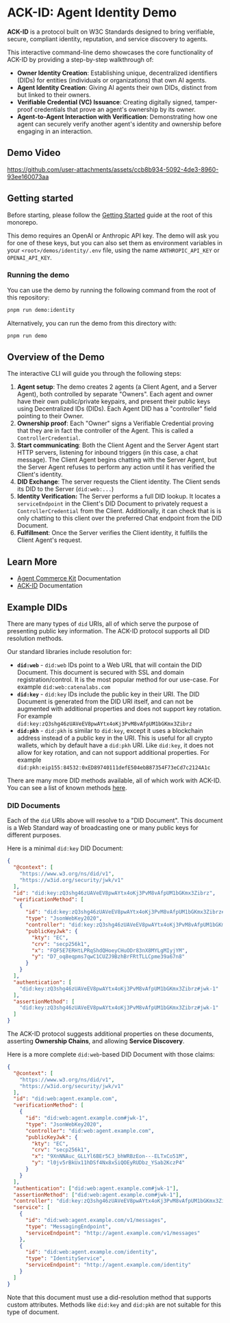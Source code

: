 # ACK-ID: Agent Identity Demo

**ACK-ID** is a protocol built on W3C Standards designed to bring verifiable, secure, compliant identity, reputation, and service discovery to agents.

This interactive command-line demo showcases the core functionality of ACK-ID by providing a step-by-step walkthrough of:

- **Owner Identity Creation**: Establishing unique, decentralized identifiers (DIDs) for entities (individuals or organizations) that own AI agents.
- **Agent Identity Creation**: Giving AI agents their own DIDs, distinct from but linked to their owners.
- **Verifiable Credential (VC) Issuance**: Creating digitally signed, tamper-proof credentials that prove an agent's ownership by its owner.
- **Agent-to-Agent Interaction with Verification**: Demonstrating how one agent can securely verify another agent's identity and ownership before engaging in an interaction.

## Demo Video

https://github.com/user-attachments/assets/ccb8b934-5092-4de3-8960-93ee160073aa

## Getting started

Before starting, please follow the [Getting Started](../../README.md#getting-started) guide at the root of this monorepo.

This demo requires an OpenAI or Anthropic API key. The demo will ask you for one of these keys, but you can also set them as environment variables in your `<root>/demos/identity/.env` file, using the name `ANTHROPIC_API_KEY` or `OPENAI_API_KEY`.

### Running the demo

You can use the demo by running the following command from the root of this repository:

```sh
pnpm run demo:identity
```

Alternatively, you can run the demo from this directory with:

```sh
pnpm run demo
```

## Overview of the Demo

The interactive CLI will guide you through the following steps:

1. **Agent setup**: The demo creates 2 agents (a Client Agent, and a Server Agent), both controlled by separate "Owners". Each agent and owner have their own public/private keypairs, and present their public keys using Decentralized IDs (DIDs). Each Agent DID has a "controller" field pointing to their Owner.
1. **Ownership proof**: Each "Owner" signs a Verifiable Credential proving that they are in fact the controller of the Agent. This is called a `ControllerCredential`.
1. **Start communicating**: Both the Client Agent and the Server Agent start HTTP servers, listening for inbound triggers (in this case, a chat message). The Client Agent begins chatting with the Server Agent, but the Server Agent refuses to perform any action until it has verified the Client's identity.
1. **DID Exchange**: The server requests the Client identity. The Client sends its DID to the Server (`did:web:...`)
1. **Identity Verification:** The Server performs a full DID lookup. It locates a `serviceEndpoint` in the Client's DID Document to privately request a `ControllerCredential` from the Client. Additionally, it can check that is is only chatting to this client over the preferred Chat endpoint from the DID Document.
1. **Fulfillment**: Once the Server verifies the Client identity, it fulfills the Client Agent's request.

## Learn More

- [Agent Commerce Kit](https://www.agentcommercekit.com) Documentation
- [ACK-ID](https://www.agentcommercekit.com/ack-id) Documentation

## Example DIDs

There are many types of `did` URIs, all of which serve the purpose of presenting public key information. The ACK-ID protocol supports all DID resolution methods.

Our standard libraries include resolution for:

- **`did:web`** - `did:web` IDs point to a Web URL that will contain the DID Document. This document is secured with SSL and domain registration/control. It is the most popular method for our use-case. For example `did:web:catenalabs.com`
- **`did:key`** - `did:key` IDs include the public key in their URI. The DID Document is generated from the DID URI itself, and can not be augmented with additional properties and does not support key rotation. For example `did:key:zQ3shg46zUAVeEV8pwAYtx4oKj3PvM8vAfpUM1bGKmx3Zibrz`
- **`did:pkh`** - `did:pkh` is similar to `did:key`, except it uses a blockchain address instead of a public key in the URI. This is useful for all crypto wallets, which by default have a `did:pkh` URI. Like `did:key`, it does not allow for key rotation, and can not support additional properties. For example `did:pkh:eip155:84532:0xED89740111defE504ebB87354F73eCd7c2124A1c`

There are many more DID methods available, all of which work with ACK-ID. You can see a list of known methods [here](https://w3c.github.io/did-extensions/methods/#did-methods).

### DID Documents

Each of the `did` URIs above will resolve to a "DID Document". This document is a Web Standard way of broadcasting one or many public keys for different purposes.

Here is a minimal `did:key` DID Document:

```json
{
  "@context": [
    "https://www.w3.org/ns/did/v1",
    "https://w3id.org/security/jwk/v1"
  ],
  "id": "did:key:zQ3shg46zUAVeEV8pwAYtx4oKj3PvM8vAfpUM1bGKmx3Zibrz",
  "verificationMethod": [
    {
      "id": "did:key:zQ3shg46zUAVeEV8pwAYtx4oKj3PvM8vAfpUM1bGKmx3Zibrz#jwk-1",
      "type": "JsonWebKey2020",
      "controller": "did:key:zQ3shg46zUAVeEV8pwAYtx4oKj3PvM8vAfpUM1bGKmx3Zibrz",
      "publicKeyJwk": {
        "kty": "EC",
        "crv": "secp256k1",
        "x": "FQF5E7ERHtLPRqShdQHoeyCHuODr83nX8MYLgMIyjYM",
        "y": "D7_oq8eqpms7qwC1CUZJ9BzhBrFRtTLLCpme39a67n8"
      }
    }
  ],
  "authentication": [
    "did:key:zQ3shg46zUAVeEV8pwAYtx4oKj3PvM8vAfpUM1bGKmx3Zibrz#jwk-1"
  ],
  "assertionMethod": [
    "did:key:zQ3shg46zUAVeEV8pwAYtx4oKj3PvM8vAfpUM1bGKmx3Zibrz#jwk-1"
  ]
}
```

The ACK-ID protocol suggests additional properties on these documents, asserting **Ownership Chains**, and allowing **Service Discovery**.

Here is a more complete `did:web`-based DID Document with those claims:

```json
{
  "@context": [
    "https://www.w3.org/ns/did/v1",
    "https://w3id.org/security/jwk/v1"
  ],
  "id": "did:web:agent.example.com",
  "verificationMethod": [
    {
      "id": "did:web:agent.example.com#jwk-1",
      "type": "JsonWebKey2020",
      "controller": "did:web:agent.example.com",
      "publicKeyJwk": {
        "kty": "EC",
        "crv": "secp256k1",
        "x": "9XnNNAuc_GLLYl6BEr5CJ_bhWRBzEon---ELTxCo51M",
        "y": "l0jv5rBkUx11hDSf4Nx8xSiQOEyRUDbz_YSab2KczP4"
      }
    }
  ],
  "authentication": ["did:web:agent.example.com#jwk-1"],
  "assertionMethod": ["did:web:agent.example.com#jwk-1"],
  "controller": "did:key:zQ3shg46zUAVeEV8pwAYtx4oKj3PvM8vAfpUM1bGKmx3Zibrz",
  "service": [
    {
      "id": "did:web:agent.example.com/v1/messages",
      "type": "MessagingEndpoint",
      "serviceEndpoint": "http://agent.example.com/v1/messages"
    },
    {
      "id": "did:web:agent.example.com/identity",
      "type": "IdentityService",
      "serviceEndpoint": "http://agent.example.com/identity"
    }
  ]
}
```

Note that this document must use a did-resolution method that supports custom attributes. Methods like `did:key` and `did:pkh` are not suitable for this type of document.
